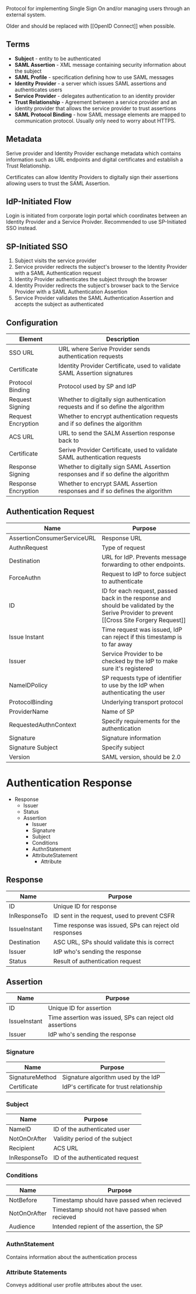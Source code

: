 Protocol for implementing Single Sign On and/or managing users through an external system.

Older and should be replaced with [[OpenID Connect]] when possible.


## Terms

- **Subject** - entity to be authenticated
- **SAML Assertion** - XML message containing security information about the subject
- **SAML Profile** - specification defining how to use SAML messages
- **Identity Provider** - a server which issues SAML assertions and authenticates users
- **Service Provider** - delegates authentication to an identity provider
- **Trust Relationship** - Agreement between a service provider and an identity provider that allows the service provider to trust assertions
- **SAML Protocol Binding** - how SAML message elements are mapped to communication protocol. Usually only need to worry about HTTPS.


## Metadata

Serive provider and Identity Provider exchange metadata which contains information such as URL endpoints and digital certificates and establish a Trust Relationship.

Certificates can allow Identity Providers to digitally sign their assertions allowing users to trust the SAML Assertion.


## IdP-Initiated Flow

Login is initiated from corporate login portal which coordinates between an Identity Provider and a Service Proivder. Recommended to use SP-Initiated SSO instead.


## SP-Initiated SSO

1. Subject visits the service provider
2. Service provider redirects the subject's browser to the Identity Provider with a SAML Authentication request
3. Identity Provider authenticates the subject through the browser
4. Identity Provider redirects the subject's browser back to the Service Provider with a SAML Authentication Assertion
5. Service Provider validates the SAML Authentication Assertion and accepts the subject as authenticated


## Configuration
| Element| Description|
| ----------- | ----------- |
| SSO URL| URL where Serive Provider sends authentication requests|
| Certificate| Identity Provider Certificate, used to validate SAML Assertion signatures|
| Protocol Binding| Protocol used by SP and IdP|
| Request Signing| Whether to digitally sign authentication requests and if so define the algorithm|
| Request Encryption| Whether to encrypt authentication requests and if so defines the algorithm|
| ACS URL| URL to send the SALM Assertion response back to|
| Certificate| Serive Provider Certificate, used to validate SAML authentication requests|
| Response Signing| Whether to digitally sign SAML Assertion responses and if so define the algorithm|
| Response Encryption| Whether to encrypt SAML Assertion responses and if so defines the algorithm|


## Authentication Request
| Name| Purpose|
| ----------- | ----------- |
|AssertionConsumerServiceURL| Response URL|
|AuthnRequest| Type of request|
|Destination| URL for IdP. Prevents message forwarding to other endpoints.|
|ForceAuthn| Request to IdP to force subject to authenticate|
|ID| ID for each request, passed back in the response and should be validated by the Serive Provider to prevent [[Cross Site Forgery Request]]|
|Issue Instant| Time request was issued, IdP can reject if this timestamp is to far away|
|Issuer| Service Provider to be checked by the IdP to make sure it's registered|
|NameIDPolicy| SP requests type of identifier to use by the IdP when authenticating the user|
|ProtocolBinding| Underlying transport protocol|
|ProviderName| Name of SP|
|RequestedAuthnContext| Specify requirements for the authentication|
|Signature| Signature information|
|Signature Subject| Specify subject|
|Version| SAML version, should be 2.0|


# Authentication Response

- Response
	- Issuer
	- Status
	- Assertion
		- Issuer
		- Signature
		- Subject
		- Conditions
		- AuthnStatement
		- AttributeStatement
			- Attribute

## Response
| Name| Purpose|
| ----------- | ----------- |
|ID| Unique ID for response|
|InResponseTo| ID sent in the request, used to prevent CSFR|
|IssueInstant| Time response was issued, SPs can reject old responses|
|Destination| ASC URL, SPs should validate this is correct|
|Issuer| IdP who's sending the response|
|Status| Result of authentication request|

## Assertion
| Name| Purpose|
| ----------- | ----------- |
|ID| Unique ID for assertion|
|IssueInstant| Time assertion was issued, SPs can reject old assertions|
|Issuer| IdP who's sending the response|

### Signature
| Name| Purpose|
| ----------- | ----------- |
|SignatureMethod| Signature algorithm used by the IdP|
|Certificate| IdP's certificate for trust relationship|

### Subject
| Name| Purpose|
| ----------- | ----------- |
|NameID| ID of the authenticated user|
|NotOnOrAfter| Validity period of the subject|
|Recipient| ACS URL|
|InResponseTo| ID of the authenticated request|

### Conditions
| Name| Purpose|
| ----------- | ----------- |
|NotBefore| Timestamp should have passed when recieved|
|NotOnOrAfter| Timestamp should not have passed when recieved|
|Audience| Intended repient of the assertion, the SP|

### AuthnStatement

Contains information about the authentication process

### Attribute Statements

Conveys additional user profile attributes about the user.

